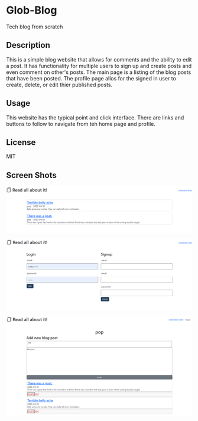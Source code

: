 # Glob-Blog
Tech blog from scratch

## Description

This is a simple blog website that allows for comments and the ability to edit a post. It has functionality for multiple users to sign up and create posts and even comment on other's posts. The main page is a listing of the blog posts that have been posted. The profile page allos for the signed in user to create, delete, or edit thier published posts.

## Usage

This website has the typical point and click interface. There are links and buttons to follow to navigate from teh home page and profile.

## License

MIT

## Screen Shots

![image of the home page of the site](./assets/images/homepage.png)

![image of the login page](./assets/images/login.png)

![image o the profile page with options to create, delete, or edit a post](./assets/images/profile.png)

